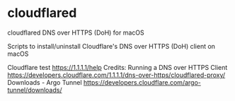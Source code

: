 # cloudflared
cloudflared DNS over HTTPS (DoH) for macOS

Scripts to install/uninstall Cloudflare's DNS over HTTPS (DoH) client on macOS

Cloudflare test https://1.1.1.1/help
Credits:
Running a DNS over HTTPS Client https://developers.cloudflare.com/1.1.1.1/dns-over-https/cloudflared-proxy/
Downloads - Argo Tunnel https://developers.cloudflare.com/argo-tunnel/downloads/
